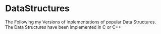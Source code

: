 DataStructures
==============

The Following my Versions of Inplementations of popular Data Structures. 
The Data Structures have been implemented in C or C++
